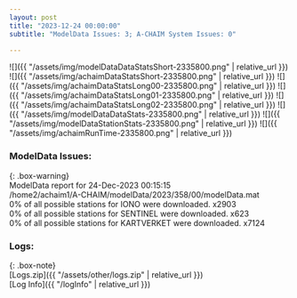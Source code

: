 ```yaml
---
layout: post
title: "2023-12-24 00:00:00"
subtitle: "ModelData Issues: 3; A-CHAIM System Issues: 0"

---
```


![]({{ "/assets/img/modelDataDataStatsShort-2335800.png" | relative_url }})
![]({{ "/assets/img/achaimDataStatsShort-2335800.png" | relative_url }})
![]({{ "/assets/img/achaimDataStatsLong00-2335800.png" | relative_url }})
![]({{ "/assets/img/achaimDataStatsLong01-2335800.png" | relative_url }})
![]({{ "/assets/img/achaimDataStatsLong02-2335800.png" | relative_url }})
![]({{ "/assets/img/modelDataDataStats-2335800.png" | relative_url }})
![]({{ "/assets/img/modelDataStationStats-2335800.png" | relative_url }})
![]({{ "/assets/img/achaimRunTime-2335800.png" | relative_url }})


### ModelData Issues:  
  
{: .box-warning}  
 ModelData report for 24-Dec-2023 00:15:15   
 /home2/achaim1/A-CHAIM/modelData/2023/358/00/modelData.mat   
 0% of all possible stations for IONO were downloaded. x2903   
 0% of all possible stations for SENTINEL were downloaded. x623   
 0% of all possible stations for KARTVERKET were downloaded. x7124   
  


### Logs:  
  
{: .box-note}  
[Logs.zip]({{ "/assets/other/logs.zip" | relative_url }})  
[Log Info]({{ "/logInfo" | relative_url }})  
